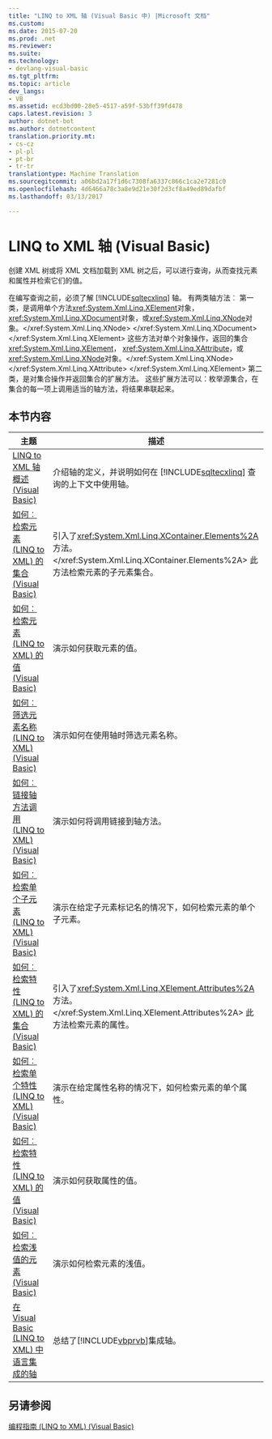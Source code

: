 ```yaml
---
title: "LINQ to XML 轴 (Visual Basic 中) |Microsoft 文档"
ms.custom: 
ms.date: 2015-07-20
ms.prod: .net
ms.reviewer: 
ms.suite: 
ms.technology:
- devlang-visual-basic
ms.tgt_pltfrm: 
ms.topic: article
dev_langs:
- VB
ms.assetid: ecd3bd00-28e5-4517-a59f-53bff39fd478
caps.latest.revision: 3
author: dotnet-bot
ms.author: dotnetcontent
translation.priority.mt:
- cs-cz
- pl-pl
- pt-br
- tr-tr
translationtype: Machine Translation
ms.sourcegitcommit: a06bd2a17f1d6c7308fa6337c866c1ca2e7281c0
ms.openlocfilehash: 4d6466a78c3a8e9d21e30f2d3cf8a49ed89dafbf
ms.lasthandoff: 03/13/2017

---
```

# <a name="linq-to-xml-axes-visual-basic"></a>LINQ to XML 轴 (Visual Basic)
创建 XML 树或将 XML 文档加载到 XML 树之后，可以进行查询，从而查找元素和属性并检索它们的值。  
  
 在编写查询之前，必须了解 [!INCLUDE[sqltecxlinq](../../../../csharp/programming-guide/concepts/linq/includes/sqltecxlinq_md.md)] 轴。 有两类轴方法︰ 第一类，是调用单个方法<xref:System.Xml.Linq.XElement>对象，<xref:System.Xml.Linq.XDocument>对象，或<xref:System.Xml.Linq.XNode>对象。</xref:System.Xml.Linq.XNode> </xref:System.Xml.Linq.XDocument> </xref:System.Xml.Linq.XElement> 这些方法对单个对象操作，返回的集合<xref:System.Xml.Linq.XElement>， <xref:System.Xml.Linq.XAttribute>，或<xref:System.Xml.Linq.XNode>对象。</xref:System.Xml.Linq.XNode> </xref:System.Xml.Linq.XAttribute> </xref:System.Xml.Linq.XElement> 第二类，是对集合操作并返回集合的扩展方法。 这些扩展方法可以：枚举源集合，在集合的每一项上调用适当的轴方法，将结果串联起来。  
  
## <a name="in-this-section"></a>本节内容  
  
|主题|描述|  
|-----------|-----------------|  
|[LINQ to XML 轴概述 (Visual Basic)](../../../../visual-basic/programming-guide/concepts/linq/linq-to-xml-axes-overview.md)|介绍轴的定义，并说明如何在 [!INCLUDE[sqltecxlinq](../../../../csharp/programming-guide/concepts/linq/includes/sqltecxlinq_md.md)] 查询的上下文中使用轴。|  
|[如何︰ 检索元素 (LINQ to XML) 的集合 (Visual Basic)](../../../../visual-basic/programming-guide/concepts/linq/how-to-retrieve-a-collection-of-elements-linq-to-xml.md)|引入了<xref:System.Xml.Linq.XContainer.Elements%2A>方法。</xref:System.Xml.Linq.XContainer.Elements%2A> 此方法检索元素的子元素集合。|  
|[如何︰ 检索元素 (LINQ to XML) 的值 (Visual Basic)](../../../../visual-basic/programming-guide/concepts/linq/how-to-retrieve-the-value-of-an-element-linq-to-xml.md)|演示如何获取元素的值。|  
|[如何︰ 筛选元素名称 (LINQ to XML) (Visual Basic)](../../../../visual-basic/programming-guide/concepts/linq/how-to-filter-on-element-names-linq-to-xml.md)|演示如何在使用轴时筛选元素名称。|  
|[如何︰ 链接轴方法调用 (LINQ to XML) (Visual Basic)](../../../../visual-basic/programming-guide/concepts/linq/how-to-chain-axis-method-calls-linq-to-xml.md)|演示如何将调用链接到轴方法。|  
|[如何︰ 检索单个子元素 (LINQ to XML) (Visual Basic)](../../../../visual-basic/programming-guide/concepts/linq/how-to-retrieve-a-single-child-element-linq-to-xml.md)|演示在给定子元素标记名的情况下，如何检索元素的单个子元素。|  
|[如何︰ 检索特性 (LINQ to XML) 的集合 (Visual Basic)](../../../../visual-basic/programming-guide/concepts/linq/how-to-retrieve-a-collection-of-attributes-linq-to-xml.md)|引入了<xref:System.Xml.Linq.XElement.Attributes%2A>方法。</xref:System.Xml.Linq.XElement.Attributes%2A> 此方法检索元素的属性。|  
|[如何︰ 检索单个特性 (LINQ to XML) (Visual Basic)](../../../../visual-basic/programming-guide/concepts/linq/how-to-retrieve-a-single-attribute-linq-to-xml.md)|演示在给定属性名称的情况下，如何检索元素的单个属性。|  
|[如何︰ 检索特性 (LINQ to XML) 的值 (Visual Basic)](../../../../visual-basic/programming-guide/concepts/linq/how-to-retrieve-the-value-of-an-attribute-linq-to-xml.md)|演示如何获取属性的值。|  
|[如何︰ 检索浅值的元素 (Visual Basic)](../../../../visual-basic/programming-guide/concepts/linq/how-to-retrieve-the-shallow-value-of-an-element.md)|演示如何检索元素的浅值。|  
|[在 Visual Basic (LINQ to XML) 中语言集成的轴](../../../../visual-basic/programming-guide/concepts/linq/language-integrated-axes.md)|总结了[!INCLUDE[vbprvb](../../../../csharp/programming-guide/concepts/linq/includes/vbprvb_md.md)]集成轴。|  
  
## <a name="see-also"></a>另请参阅  
 [编程指南 (LINQ to XML) (Visual Basic)](../../../../visual-basic/programming-guide/concepts/linq/programming-guide-linq-to-xml.md)
